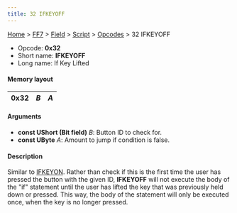 ```yaml
---
title: 32 IFKEYOFF
---
```


[Home](../../../../Main%20Page.md) > [FF7](../../../../FF7.md) > [Field](../../../Field.md) > [Script](../../Script.md) > [Opcodes](../Opcodes.md) > 32 IFKEYOFF

-   Opcode: **0x32**
-   Short name: **IFKEYOFF**
-   Long name: If Key Lifted

#### Memory layout

| 0x32 | *B* | *A* |
|------|-----|-----|

#### Arguments

-   **const UShort (Bit field)** *B*: Button ID to check for.
-   **const UByte** *A*: Amount to jump if condition is false.

#### Description

Similar to [IFKEYON][]. Rather than check if this is the first time the
user has pressed the button with the given ID, **IFKEYOFF** will not
execute the body of the "if" statement until the user has lifted the key
that was previously held down or pressed. This way, the body of the
statement will only be executed once, when the key is no longer pressed.

  [IFKEYON]: 31%20IFKEYON.md "wikilink"
